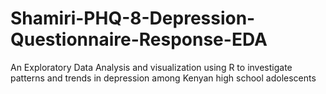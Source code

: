 # Shamiri-PHQ-8-Depression-Questionnaire-Response-EDA
An Exploratory Data Analysis and visualization using R to investigate patterns and trends in depression among Kenyan high school adolescents
